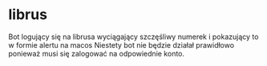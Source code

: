 # librus
Bot logujący się na librusa wyciągający szczęśliwy numerek i pokazujący to w formie alertu na macos
Niestety bot nie będzie działał prawidłowo ponieważ musi się zalogować na odpowiednie konto.
